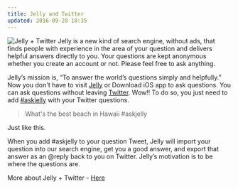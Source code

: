 ```yaml
---
title: Jelly and Twitter
updated: 2016-09-28 10:35
---
```


![Jelly + Twitter](https://cdn-images-1.medium.com/max/800/1*iozubRMpRJOon4IlPj0qZQ.png)
Jelly is a new kind of search engine, without ads, that finds people with experience in the area of your question and delivers helpful answers directly to you.
Your questions are kept anonymous whether you create an account or not. Please feel free to ask anything.

Jelly’s mission is, “To answer the world’s questions simply and helpfully.” Now you don't have to visit [Jelly](https://askjelly.com/) or Download iOS app to ask questions. You can ask questions without leaving [Twitter](https://twitter.com). Wow!! To do so, you just need to add [#askjelly](https://twitter.com/hashtag/askjelly) with your Twitter questions.

> What's the best beach in Hawaii #askjelly

Just like this.

When you add #askjelly to your question Tweet, Jelly will import your question into our search engine, get you a good answer, and export that answer as an @reply back to you on Twitter. Jelly’s motivation is to be where the questions are.

More about Jelly + Twitter - [Here](https://askjelly.com/twitter/)
